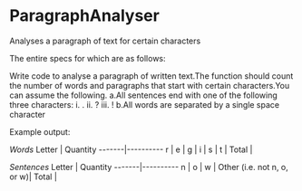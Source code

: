 # ParagraphAnalyser
Analyses a paragraph of text for certain characters

The entire specs for which are as follows:

Write code to analyse a paragraph of written text.The function should count the number of words and paragraphs that start with certain characters.You can assume the following.
a.All sentences end with one of the following three characters: 
    i.   .
    ii.  ?
    iii. !
b.All words are separated by a single space character
    
Example output:
    
*Words*
Letter | Quantity
-------|----------
r | 
e | 
g | 
i | 
s | 
t | 
Total | 

*Sentences*
Letter | Quantity
-------|----------
n | 
o | 
w | 
Other (i.e. not n, o, or w)| 
Total | 